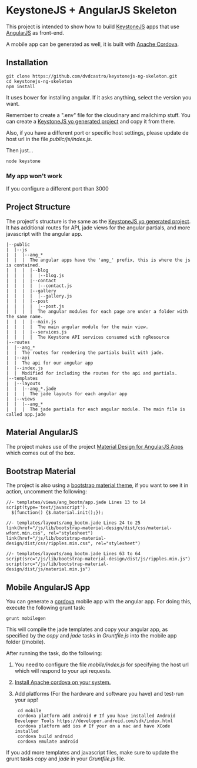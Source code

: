 # KeystoneJS + AngularJS Skeleton

This project is intended to show how to build [KeystoneJS](http://keystonejs.com) apps that use [AngularJS](https://angularjs.org) as front-end.

A mobile app can be generated as well, it is built with [Apache Cordova](http://cordova.apache.org/).

## Installation

    git clone https://github.com/dvdcastro/keystonejs-ng-skeleton.git
    cd keystonejs-ng-skeleton
    npm install
  
It uses bower for installing angular. If it asks anything, select the version you want.

Remember to create a ".env" file for the cloudinary and mailchimp stuff. You can create a [KeystoneJS yo generated project](https://github.com/keystonejs/generator-keystone) and copy it from there.

Also, if you have a different port or specific host settings, please update de host url in the file *public/js/index.js*.

Then just...

    node keystone

### My app won't work

If you configure a different port than 3000

## Project Structure

The project's structure is the same as the [KeystoneJS yo generated project](https://github.com/keystonejs/generator-keystone). It has additional routes for API, jade views for the angular partials, and more javascript with the angular app.
    
    |--public
    |  |--js
    |  |  |--ang_*
    |  |  |  The angular apps have the 'ang_' prefix, this is where the js is contained.
    |  |  |  |--blog
    |  |  |  |  |--blog.js
    |  |  |  |--contact
    |  |  |  |  |--contact.js
    |  |  |  |--gallery
    |  |  |  |  |--gallery.js
    |  |  |  |--post
    |  |  |  |  |--post.js
    |  |  |  |  The angular modules for each page are under a folder with the same name.
    |  |  |  |--main.js
    |  |  |  |  The main angular module for the main view.
    |  |  |  |--services.js
    |  |  |  |  The Keystone API services consumed with ngResource
    |--routes
    |  |--ang_*
    |  |  The routes for rendering the partials built with jade.
    |  |--api
    |  |  The api for our angular app
    |  |--index.js
    |  |  Modified for including the routes for the api and partials.
    |--templates
    |  |--layouts
    |  |  |--ang_*.jade
    |  |  |  The jade layouts for each angular app
    |  |--views
    |  |  |--ang_*
    |  |  |  The jade partials for each angular module. The main file is called app.jade


## Material AngularJS

The project makes use of the project [Material Design for AngularJS Apps](https://github.com/angular/material) which comes out of the box.

## Bootstrap Material

The project is also using a [bootstrap material theme](http://fezvrasta.github.io/bootstrap-material-design/), if you want to see it in action, uncomment the following:

    //- templates/views/ang_bootm/app.jade Lines 13 to 14
    script(type='text/javascript').
      $(function() {$.material.init();});
      
    //- templates/layouts/ang_bootm.jade Lines 24 to 25
    link(href="/js/lib/bootstrap-material-design/dist/css/material-wfont.min.css", rel="stylesheet")
    link(href="/js/lib/bootstrap-material-design/dist/css/ripples.min.css", rel="stylesheet")
    
    //- templates/layouts/ang_bootm.jade Lines 63 to 64
    script(src="/js/lib/bootstrap-material-design/dist/js/ripples.min.js")
    script(src="/js/lib/bootstrap-material-design/dist/js/material.min.js")

## Mobile AngularJS App

You can generate a [cordova](http://cordova.apache.org/) mobile app with the angular app. For doing this, execute the following grunt task:

    grunt mobilegen

This will compile the jade templates and copy your angular app, as specified by the *copy* and *jade* tasks in *Gruntfile.js* into the mobile app folder (/mobile).

After running the task, do the following:

1. You need to configure the file *mobile/index.js* for specifying the host url which will respond to your api requests.
2. [Install Apache cordova on your system.](http://cordova.apache.org/docs/en/edge/guide_cli_index.md.html)
3. Add platforms (For the hardware and software you have) and test-run your app!

        cd mobile
        cordova platform add android # If you have installed Android Developer Tools https://developer.android.com/sdk/index.html
        cordova platform add ios # If your on a mac and have XCode installed
        cordova build android
        cordova emulate android

If you add more templates and javascript files, make sure to update the grunt tasks *copy* and *jade* in your *Gruntfile.js* file.
